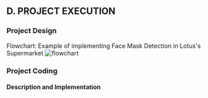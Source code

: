 ## D. PROJECT EXECUTION

### Project Design

Flowchart:
Example of implementing Face Mask Detection in Lotus's Supermarket
![flowchart](https://user-images.githubusercontent.com/122224542/211355012-da605ce9-d16e-4f43-b710-12b959d640db.jpg)

### Project Coding
#### Description and Implementation 

